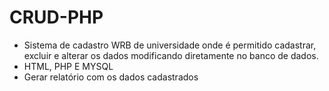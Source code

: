 # CRUD-PHP
- Sistema de cadastro WRB de universidade onde é permitido cadastrar, excluir e alterar os dados modificando diretamente no banco de dados.
- HTML, PHP E MYSQL
- Gerar relatório com os dados cadastrados
